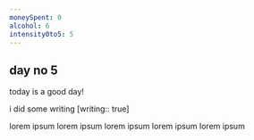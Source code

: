 ```yaml
---
moneySpent: 0
alcohol: 6
intensity0to5: 5
---
```

## day no 5
today is a good day!
 

i did some writing [writing:: true]

lorem ipsum lorem ipsum lorem ipsum lorem ipsum lorem ipsum
